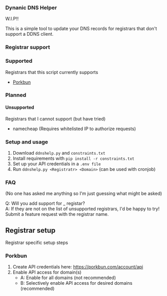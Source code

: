 ### Dynanic DNS Helper
W.I.P!!

This is a simple tool to update your DNS records for registrars that don't support a DDNS client.


### Registrar support

### Supported
Registrars that this script currently supports
- [Porkbun](https://porkbun.com/)

### Planned

#### Unsupported

Registrars that I cannot support (but have tried)
- namecheap (Requires whitelisted IP to authorize requests)

### Setup and usage
1. Download `ddnshelp.py` and `constraints.txt`
2. Install requirements with `pip install -r constraints.txt`
3. Set up your API credentials in a `.env file`
4. Run `ddnshelp.py <Registratr> <Domain>` (can be used with cronjob)

### FAQ
(No one has asked me anything so I'm just guessing what might be asked)

Q: Will you add support for _ registar?  
A: If they are not on the list of unsupported registrars, I'd be happy to try! Submit a feature request with the registrar name.


## Registrar setup
Registrar specific setup steps
### Porkbun
1. Create API credentials here: https://porkbun.com/account/api
2. Enable API access for domain(s)
    - A: Enable for all domains (not recommended)
    - B: Selectively enable API access for desired domains (recommended)